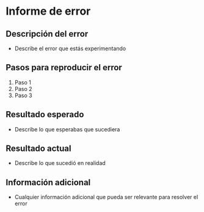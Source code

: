 # Informe de error

## Descripción del error

* Describe el error que estás experimentando

## Pasos para reproducir el error

1. Paso 1
2. Paso 2
3. Paso 3

## Resultado esperado

* Describe lo que esperabas que sucediera

## Resultado actual

* Describe lo que sucedió en realidad

## Información adicional

* Cualquier información adicional que pueda ser relevante para resolver el error
